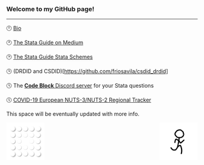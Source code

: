 ### Welcome to my GitHub page!

---

:clock12: [Bio](https://asjadnaqvi.github.io/)

:clock1: [The Stata Guide on Medium](https://medium.com/the-stata-guide)

:clock2: [The Stata Guide Stata Schemes](https://github.com/asjadnaqvi/Stata-schemes)

:clock3: (DRDID and CSDID)[https://github.com/friosavila/csdid_drdid]

:clock4: The [**Code Block** Discord server](https://discord.gg/vuaW7xdu) for your Stata questions  

:clock5: [COVID-19 European NUTS-3/NUTS-2 Regional Tracker](https://github.com/asjadnaqvi/COVID19-European-Regional-Tracker)


This space will be eventually updated with more info. 

<img align="left" alt="GIF" src="bubbles.gif" width="100"/> <img align="right" alt="GIF" src="X5Nj.gif" width="100"/> 


